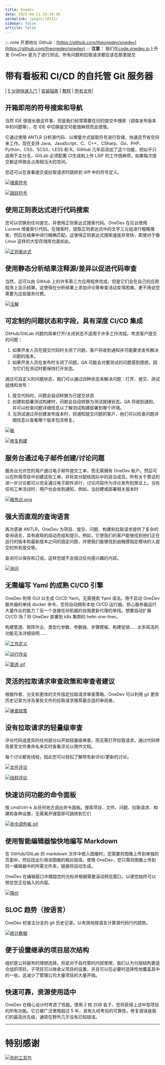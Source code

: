 ```yaml
---
title: Onedev
date: 2023-04-21 15:10:30
permalink: /pages/10331/
sidebar: false
article: false
---
```

::: note 开源地址
Github：[https://github.com/theonedev/onedev](https://github.com/theonedev/onedev)
::: 
**注意：** 我们在[code.onedev.io](https://code.onedev.io/projects/160)上开发 OneDev 是为了进行测试。所有问题和拉取请求都应该在那里提交

# 带有看板和 CI/CD 的自托管 Git 服务器

| [5 分钟快速入门](https://code.onedev.io/projects/162/blob/main/pages/quickstart.md) | [安装指南](https://code.onedev.io/projects/162/blob/main/pages/installation-guide.md) | [教程](https://code.onedev.io/projects/162/blob/main/pages/tutorials.md) | [所有文件](https://code.onedev.io/projects/162/blob)|

## 开箱即用的符号搜索和导航

当然 IDE 很擅长做这件事，但是我们经常需要在旧的提交中搜索（调查发布版本中的问题等），在 IDE 中切换提交可能很麻烦而且很慢。 

它通过使用 ANTLR 分析源代码、以增量方式提取符号进行存储、快速且节省空间来工作。现在支持 Java、JavaScript、C、C++、CSharp、Go、PHP、Python、CSS、SCSS、LESS 和 R。GitHub 几年前添加了这个功能，但似乎只适用于主分支，GitLab 必须配置 CI生成和上传 LSIF 的工作很麻烦，如果每次提交都这样做会占用相当大的空间。

您还可以在查看提交或拉取请求时跳转到 diff 中的符号定义。

[![搜索符号](https://github.com/theonedev/onedev/raw/main/doc/images/search-symbol.gif)](https://github.com/theonedev/onedev/blob/main/doc/images/search-symbol.gif)

[![跳跃符号](https://github.com/theonedev/onedev/raw/main/doc/images/symbol.gif)](https://github.com/theonedev/onedev/blob/main/doc/images/symbol.gif)

## 使用正则表达式进行代码搜索

您可以切换到任何提交，并使用正则表达式搜索代码。OneDev 在后台使用 Lucene 增量索引代码。在搜索时，提取正则表达式中的文字三元组进行粗略搜索，然后在结果中进行精确匹配。这使得正则表达式搜索速度非常快，即使对于像 Linux 这样的大型存储库也是如此。

[![正则表达式](https://github.com/theonedev/onedev/raw/main/doc/images/regex-search.gif)](https://github.com/theonedev/onedev/blob/main/doc/images/regex-search.gif)

## 使用静态分析结果注释源/差异以促进代码审查

当然，这可以由 GitHub 上的许多第三方应用程序完成，但是它们会在自己的应用程序上显示结果，这使得在分析结果上添加评论等审查活动变得困难。更不用说您需要为这些服务付费。

[![注解](https://github.com/theonedev/onedev/raw/main/doc/images/annotation.png)](https://github.com/theonedev/onedev/blob/main/doc/images/annotation.png)

## 可定制的问题状态和字段，具有深度 CI/CD 集成

GitHub/GitLab 问题的简单打开/关闭状态不适用于许多工作流程。考虑客户提交的问题：

1. 如果开发人员在提交代码时关闭了问题，客户将收到通知并可能要求发布解决问题的版本。
2. 如果开发人员在发布时关闭了问题，QA 可能会对要测试的问题感到困惑，因为它们在测试时都保持打开状态。

通过可自定义的问题状态，我们可以通过四种状态来解决问题：打开、提交、测试就绪和发布：

1. 提交代码时，问题会自动转换为已提交状态
2. 创建和部署测试构建时，问题会自动转换为测试就绪状态。QA 将收到通知，并可以检查问题详细信息以了解测试构建部署到哪个环境。
3. 当测试通过并创建发布版本时，将通知提交问题的客户，他们可以检查问题详细信息以查看哪个版本包含修复。

[![板](https://github.com/theonedev/onedev/raw/main/doc/images/boards.png)](https://github.com/theonedev/onedev/blob/main/doc/images/boards.png)

[![修复构建](https://github.com/theonedev/onedev/raw/main/doc/images/fixing-build.png)](https://github.com/theonedev/onedev/blob/main/doc/images/fixing-build.png)

## 服务台通过电子邮件创建/讨论问题

服务台允许您的用户通过电子邮件提交工单，而无需拥有 OneDev 帐户。然后可以在所需项目中创建这些工单，并将其分配给团队中的适当成员。所有关于票证的进一步讨论都可以完全通过电子邮件进行，讨论内容作为评论发布到票证上。当有任何工单活动时，用户也会收到通知，例如，当创建或部署相关版本时

[![服务台.png](https://github.com/theonedev/onedev/raw/main/doc/images/service-desk.png)](https://github.com/theonedev/onedev/blob/main/doc/images/service-desk.png)

## 强大而直观的查询语言

再次感谢 ANTLR，OneDev 为项目、提交、问题、构建和拉取请求提供了复杂的查询语言，具有直观的自动完成和提示。例如，它使我们的客户能够找到他们正在运行的版本和最新版本之间的固定问题，并使我们能够找到由触摸指定模块的人提交的所有提交等。 

查询可以保存和订阅，这样您就不会错过任何感兴趣的内容。

[![询问](https://github.com/theonedev/onedev/raw/main/doc/images/query.gif)](https://github.com/theonedev/onedev/blob/main/doc/images/query.gif)

## 无需编写 Yaml 的成熟 CI/CD 引擎

OneDev 附带 GUI 以生成 CI/CD Yaml。无需搜索 Yaml 语法。用于启动 OneDev 服务器的单线 docker 命令，您将自动拥有本地 CI/CD 运行器。担心服务器运行大量作业的能力？另一个连接任何机器的自我更新代理的单线。想要自动扩展 CI/CD 场？将 OneDev 部署到 k8s 集群的 helm one-liner。 

构建管道、矩阵作业、类型化参数、参数链、步骤模板、构建促销……太多简洁的功能无法详细说明……

[![工作定义](https://github.com/theonedev/onedev/raw/main/doc/images/job-command.gif)](https://github.com/theonedev/onedev/blob/main/doc/images/job-command.gif)

[![运行作业](https://github.com/theonedev/onedev/raw/main/doc/images/build-option.gif)](https://github.com/theonedev/onedev/blob/main/doc/images/build-option.gif)

[![管道.gif](https://github.com/theonedev/onedev/raw/main/doc/images/pipeline.gif)](https://github.com/theonedev/onedev/blob/main/doc/images/pipeline.gif)

## 灵活的拉取请求审查政策和审查者建议

根据作者、分支和更改的文件指定拉取请求审查策略。OneDev 可以利用 git 更改历史记录为涉及某些文件的拉取请求推荐最合适的审阅者。

[![审查政策](https://github.com/theonedev/onedev/raw/main/doc/images/review-policy.gif)](https://github.com/theonedev/onedev/blob/main/doc/images/review-policy.gif)

## 没有拉取请求的轻量级审查

评论代码或差异的任何部分以开始轻量级审查，而无需打开拉取请求。通过代码修改甚至文件重命名来实时查看评论以用作文档。 

每个讨论都有线程，因此您可以轻松了解带有新评论/更新的讨论。

[![文件评论](https://github.com/theonedev/onedev/raw/main/doc/images/file-comment.gif)](https://github.com/theonedev/onedev/blob/main/doc/images/file-comment.gif)

[![线程评论](https://github.com/theonedev/onedev/raw/main/doc/images/threaded-comments.png)](https://github.com/theonedev/onedev/blob/main/doc/images/threaded-comments.png)

## 快速访问功能的命令面板

按 cmd/ctrl-k 从任何地方调出命令面板。搜索项目、文件、问题、拉取请求、构建和各种设置，无需离开键盘即可跳转到它们

[![命令调色板.gif](https://github.com/theonedev/onedev/raw/main/doc/images/command-palette.gif)](https://github.com/theonedev/onedev/blob/main/doc/images/command-palette.gif)

## 使用智能编辑器愉快地编写 Markdown

在 GitHub/GitLab 的 markdown 文件中嵌入图像时，您需要将图像上传到单独的页面中，然后找出引用该图像的相对路径。使用 OneDev，您只需将图像上传到同一编辑器中的所需文件夹，链接将自动生成。 

OneDev 在编辑窗口中跟踪您的光标并根据需要滚动预览窗口，以便您始终可以预览您正在输入的内容。

[![降价](https://github.com/theonedev/onedev/raw/main/doc/images/markdown.gif)](https://github.com/theonedev/onedev/blob/main/doc/images/markdown.gif)

## SLOC 趋势（按语言）

OneDev 检查主分支的 git 历史记录，以有效地按语言计算源代码行的趋势。

[![统计数据](https://github.com/theonedev/onedev/raw/main/doc/images/stats.png)](https://github.com/theonedev/onedev/blob/main/doc/images/stats.png)

## 便于设置继承的项目层次结构

组织是公共服务的理想选择。但是对于自托管的内部使用，我们认为分层结构更适合组织项目。子项目可以继承父项目的设置，并且可以在必要时选择性地覆盖其中的一些。这减少了管理公司大量项目的大量开销。

## 快速可靠，资源使用适中

OneDev 在精心设计时考虑了性能。使用 2 核 2GB 盒子，您将获得上述中型项目的所有功能。它已被广泛使用超过 5 年，具有久经考验的可靠性。修复错误是我们的最高优先级，通常在野外几乎没有已知错误。

------

# 特别感谢

[![你的工具包](https://camo.githubusercontent.com/81cebad9a613009454b2b36f2d410e5ccc2c8e27b6736f9c7074df8cdf6ebd2a/68747470733a2f2f7777772e796f75726b69742e636f6d2f696d616765732f796b6c6f676f2e706e67)](https://camo.githubusercontent.com/81cebad9a613009454b2b36f2d410e5ccc2c8e27b6736f9c7074df8cdf6ebd2a/68747470733a2f2f7777772e796f75726b69742e636f6d2f696d616765732f796b6c6f676f2e706e67)